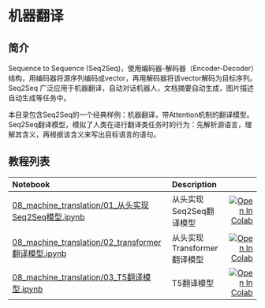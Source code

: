 # 机器翻译

## 简介

Sequence to Sequence (Seq2Seq)，使用编码器-解码器（Encoder-Decoder）结构，用编码器将源序列编码成vector，再用解码器将该vector解码为目标序列。Seq2Seq 广泛应用于机器翻译，自动对话机器人，文档摘要自动生成，图片描述自动生成等任务中。

本目录包含Seq2Seq的一个经典样例：机器翻译，带Attention机制的翻译模型。Seq2Seq翻译模型，模拟了人类在进行翻译类任务时的行为：先解析源语言，理解其含义，再根据该含义来写出目标语言的语句。


## 教程列表


| Notebook     |      Description      |   |
|:----------|:-------------|------:|
| [08_machine_translation/01_从头实现Seq2Seq模型.ipynb](https://github.com/shibing624/nlp-tutorial/tree/main/08_machine_translation/01_从头实现Seq2Seq模型.ipynb)  | 从头实现Seq2Seq翻译模型  |[![Open In Colab](https://colab.research.google.com/assets/colab-badge.svg)](https://colab.research.google.com/github/shibing624/nlp-tutorial/blob/main/08_machine_translation/01_从头实现Seq2Seq模型.ipynb) |
| [08_machine_translation/02_transformer翻译模型.ipynb](https://github.com/shibing624/nlp-tutorial/tree/main/08_machine_translation/02_transformer翻译模型.ipynb)  | 从头实现Transformer翻译模型  |[![Open In Colab](https://colab.research.google.com/assets/colab-badge.svg)](https://colab.research.google.com/github/shibing624/nlp-tutorial/blob/main/08_machine_translation/02_transformer翻译模型.ipynb) |
| [08_machine_translation/03_T5翻译模型.ipynb](https://github.com/shibing624/nlp-tutorial/tree/main/08_machine_translation/03_T5翻译模型.ipynb)  | T5翻译模型  |[![Open In Colab](https://colab.research.google.com/assets/colab-badge.svg)](https://colab.research.google.com/github/shibing624/nlp-tutorial/blob/main/08_machine_translation/03_T5翻译模型.ipynb) |
